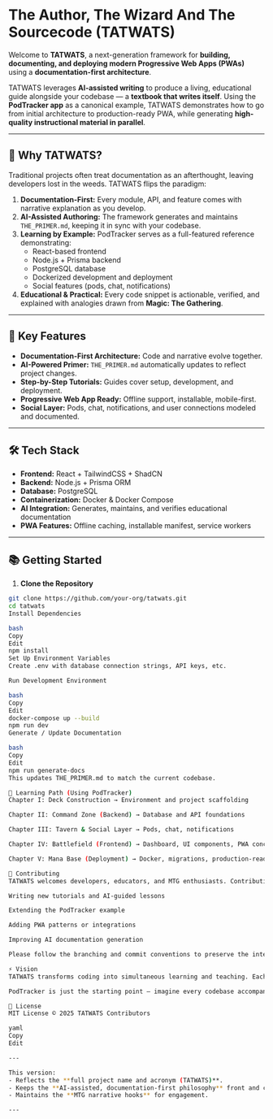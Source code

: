 # The Author, The Wizard And The Sourcecode (TATWATS)

Welcome to **TATWATS**, a next-generation framework for **building, documenting, and deploying modern Progressive Web Apps (PWAs)** using a **documentation-first architecture**.  

TATWATS leverages **AI-assisted writing** to produce a living, educational guide alongside your codebase — a **textbook that writes itself**. Using the **PodTracker app** as a canonical example, TATWATS demonstrates how to go from initial architecture to production-ready PWA, while generating **high-quality instructional material in parallel**.

---

## 🧭 Why TATWATS?

Traditional projects often treat documentation as an afterthought, leaving developers lost in the weeds. TATWATS flips the paradigm:

1. **Documentation-First:** Every module, API, and feature comes with narrative explanation as you develop.  
2. **AI-Assisted Authoring:** The framework generates and maintains `THE_PRIMER.md`, keeping it in sync with your codebase.  
3. **Learning by Example:** PodTracker serves as a full-featured reference demonstrating:  
   - React-based frontend  
   - Node.js + Prisma backend  
   - PostgreSQL database  
   - Dockerized development and deployment  
   - Social features (pods, chat, notifications)  
4. **Educational & Practical:** Every code snippet is actionable, verified, and explained with analogies drawn from **Magic: The Gathering**.

---

## 🚀 Key Features

- **Documentation-First Architecture:** Code and narrative evolve together.  
- **AI-Powered Primer:** `THE_PRIMER.md` automatically updates to reflect project changes.  
- **Step-by-Step Tutorials:** Guides cover setup, development, and deployment.  
- **Progressive Web App Ready:** Offline support, installable, mobile-first.  
- **Social Layer:** Pods, chat, notifications, and user connections modeled and documented.  

---

## 🛠️ Tech Stack

- **Frontend:** React + TailwindCSS + ShadCN  
- **Backend:** Node.js + Prisma ORM  
- **Database:** PostgreSQL  
- **Containerization:** Docker & Docker Compose  
- **AI Integration:** Generates, maintains, and verifies educational documentation  
- **PWA Features:** Offline caching, installable manifest, service workers  

---

## 📚 Getting Started

1. **Clone the Repository**  
```bash
git clone https://github.com/your-org/tatwats.git
cd tatwats
Install Dependencies

bash
Copy
Edit
npm install
Set Up Environment Variables
Create .env with database connection strings, API keys, etc.

Run Development Environment

bash
Copy
Edit
docker-compose up --build
npm run dev
Generate / Update Documentation

bash
Copy
Edit
npm run generate-docs
This updates THE_PRIMER.md to match the current codebase.

📖 Learning Path (Using PodTracker)
Chapter I: Deck Construction → Environment and project scaffolding

Chapter II: Command Zone (Backend) → Database and API foundations

Chapter III: Tavern & Social Layer → Pods, chat, notifications

Chapter IV: Battlefield (Frontend) → Dashboard, UI components, PWA concepts

Chapter V: Mana Base (Deployment) → Docker, migrations, production-ready deployment

🤝 Contributing
TATWATS welcomes developers, educators, and MTG enthusiasts. Contributions may include:

Writing new tutorials and AI-guided lessons

Extending the PodTracker example

Adding PWA patterns or integrations

Improving AI documentation generation

Please follow the branching and commit conventions to preserve the integrity of THE_PRIMER.md.

⚡ Vision
TATWATS transforms coding into simultaneous learning and teaching. Each project becomes a living textbook, empowering developers to build, understand, and educate.

PodTracker is just the starting point — imagine every codebase accompanied by its own authoritative, AI-generated guide, written in parallel with the software itself.

📜 License
MIT License © 2025 TATWATS Contributors

yaml
Copy
Edit

---

This version:  
- Reflects the **full project name and acronym (TATWATS)**.  
- Keeps the **AI-assisted, documentation-first philosophy** front and center.  
- Maintains the **MTG narrative hooks** for engagement.  

---